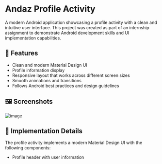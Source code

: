 # Andaz Profile Activity

A modern Android application showcasing a profile activity with a clean and intuitive user interface. This project was created as part of an internship assignment to demonstrate Android development skills and UI implementation capabilities.

## 📱 Features

- Clean and modern Material Design UI
- Profile information display
- Responsive layout that works across different screen sizes
- Smooth animations and transitions
- Follows Android best practices and design guidelines

## 🖼️ Screenshots

![image](https://github.com/user-attachments/assets/2ce001ec-ada9-43da-b509-9122cdea9454)

## 🎯 Implementation Details

The profile activity implements a modern Material Design UI with the following components:
- Profile header with user information

